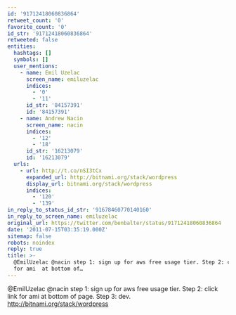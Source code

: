 ```yaml
---
id: '91712418060836864'
retweet_count: '0'
favorite_count: '0'
id_str: '91712418060836864'
retweeted: false
entities:
  hashtags: []
  symbols: []
  user_mentions:
    - name: Emil Uzelac
      screen_name: emiluzelac
      indices:
        - '0'
        - '11'
      id_str: '84157391'
      id: '84157391'
    - name: Andrew Nacin
      screen_name: nacin
      indices:
        - '12'
        - '18'
      id_str: '16213079'
      id: '16213079'
  urls:
    - url: http://t.co/nSI3tCx
      expanded_url: http://bitnami.org/stack/wordpress
      display_url: bitnami.org/stack/wordpress
      indices:
        - '120'
        - '139'
in_reply_to_status_id_str: '91678460770140160'
in_reply_to_screen_name: emiluzelac
original_url: https://twitter.com/benbalter/status/91712418060836864
date: '2011-07-15T03:35:19.000Z'
sitemap: false
robots: noindex
reply: true
title: >-
  @EmilUzelac @nacin step 1: sign up for aws free usage tier. Step 2: click link
  for ami  at bottom of…
---
```


@EmilUzelac @nacin step 1: sign up for aws free usage tier. Step 2: click link for ami  at bottom of page. Step 3: dev. http://bitnami.org/stack/wordpress